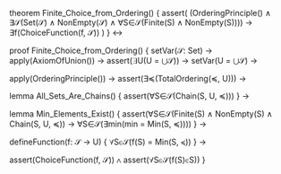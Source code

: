 theorem Finite_Choice_from_Ordering() {
  assert(
    (OrderingPrinciple() ∧ 
     ∃𝒮(Set(𝒮) ∧ NonEmpty(𝒮) ∧ ∀S∈𝒮(Finite(S) ∧ NonEmpty(S)))) →
    ∃f(ChoiceFunction(f, 𝒮))
  )
} ↔

proof Finite_Choice_from_Ordering() {
  setVar(𝒮: Set) →
  apply(AxiomOfUnion()) →
  assert(∃U(U = ⋃𝒮)) →
  setVar(U = ⋃𝒮) →
  
  apply(OrderingPrinciple()) →
  assert(∃≼(TotalOrdering(≼, U))) →
  
  lemma All_Sets_Are_Chains() {
    assert(∀S∈𝒮(Chain(S, U, ≼)))
  } →
  
  lemma Min_Elements_Exist() {
    assert(∀S∈𝒮(Finite(S) ∧ NonEmpty(S) ∧ Chain(S, U, ≼)) →
           ∀S∈𝒮(∃min(min = Min(S, ≼))))
  } →
  
  defineFunction(f: 𝒮 → U) {
    ∀S∈𝒮(f(S) = Min(S, ≼))
  } →
  
  assert(ChoiceFunction(f, 𝒮)) ∧
  assert(∀S∈𝒮(f(S)∈S))
}